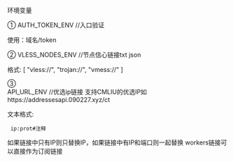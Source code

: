 环境变量

①
AUTH_TOKEN_ENV   //入口验证

  使用：域名/token
  
②
VLESS_NODES_ENV //节点信心链接txt json

   格式:
       [
        "vless://",
        "trojan://",
        "vmess://"
        ]

        
 ③       
API_URL_ENV //优选ip链接 支持CMLIU的优选IP如https://addressesapi.090227.xyz/ct

  文本格式:
  
     ip:prot#注释
如果链接中只有IP则只替换IP，如果链接中有IP和端口则一起替换
workers链接可以直接作为订阅链接


